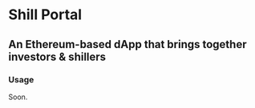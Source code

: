 # Shill Portal

## An Ethereum-based dApp that brings together investors & shillers

### Usage
Soon.
